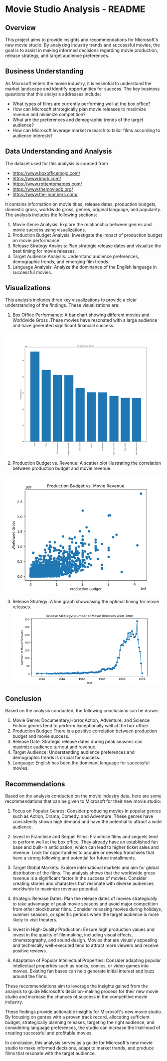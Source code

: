# Movie Studio Analysis - README

## Overview
This project aims to provide insights and recommendations for Microsoft's new movie studio. By analyzing industry trends and successful movies, the goal is to assist in making informed decisions regarding movie production, release strategy, and target audience preferences.

## Business Understanding
As Microsoft enters the movie industry, it is essential to understand the market landscape and identify opportunities for success. The key business questions that this analysis addresses include:
- What types of films are currently performing well at the box office?
- How can Microsoft strategically plan movie releases to maximize revenue and minimize competition?
- What are the preferences and demographic trends of the target audience?
- How can Microsoft leverage market research to tailor films according to audience interests?

## Data Understanding and Analysis
The dataset used for this analysis is sourced from 
- https://www.boxofficemojo.com/
- https://www.imdb.com/
- https://www.rottentomatoes.com/
- https://www.themoviedb.org/
- https://www.the-numbers.com/

It contains information on movie titles, release dates, production budgets, domestic gross, worldwide gross, genres, original language, and popularity. The analysis includes the following sections:

1. Movie Genre Analysis: Explore the relationship between genres and movie success using visualizations.
2. Production Budget Analysis: Investigate the impact of production budget on movie performance.
3. Release Strategy Analysis: Plan strategic release dates and visualize the best timing for movie releases.
4. Target Audience Analysis: Understand audience preferences, demographic trends, and emerging film trends.
5. Language Analysis: Analyze the dominance of the English language in successful movies.

## Visualizations
This analysis includes three key visualizations to provide a clear understanding of the findings. These visualizations are:
1. Box Office Performance: A bar chart showing different movies and Worldwide Gross .These movies have resonated with a large audience and have generated significant financial success.

![Box Office Performance](Visualizations/Box_Office_Performance.png)

2. Production Budget vs. Revenue: A scatter plot illustrating the correlation between production budget and movie revenue.

![Production Budget vs. Revenue](Visualizations/budget_revenue.png)

3. Release Strategy: A line graph showcasing the optimal timing for movie releases.
![Release Strategy](Visualizations/release_strategy.png)


## Conclusion
Based on the analysis conducted, the following conclusions can be drawn:

1. Movie Genre: Documentary,Horror,Action, Adventure, and Science Fiction genres tend to perform exceptionally well at the box office.
2. Production Budget: There is a positive correlation between production budget and movie success.
3. Release Date: Strategic release dates during peak seasons can maximize audience turnout and revenue.
4. Target Audience: Understanding audience preferences and demographic trends is crucial for success.
5. Language: English has been the dominant language for successful movies.


## Recommendations
Based on the analysis conducted on the movie industry data, here are some recommendations that can be given to Microsoft for their new movie studio:

1. Focus on Popular Genres: Consider producing movies in popular genres such as Action, Drama, Comedy, and Adventure. These genres have consistently shown high demand and have the potential to attract a wide audience.

2. Invest in Franchise and Sequel Films: Franchise films and sequels tend to perform well at the box office. They already have an established fan base and built-in anticipation, which can lead to higher ticket sales and revenue. Look for opportunities to acquire or develop franchises that have a strong following and potential for future installments.

3. Target Global Markets: Explore international markets and aim for global distribution of the films. The analysis shows that the worldwide gross revenue is a significant factor in the success of movies. Consider creating stories and characters that resonate with diverse audiences worldwide to maximize revenue potential.

4. Strategic Release Dates: Plan the release dates of movies strategically to take advantage of peak movie seasons and avoid major competition from other blockbuster films. Consider releasing movies during holidays, summer seasons, or specific periods when the target audience is more likely to visit theaters.

5. Invest in High-Quality Production: Ensure high production values and invest in the quality of filmmaking, including visual effects, cinematography, and sound design. Movies that are visually appealing and technically well-executed tend to attract more viewers and receive positive reviews.

6. Adaptation of Popular Intellectual Properties: Consider adapting popular intellectual properties such as books, comics, or video games into movies. Existing fan bases can help generate initial interest and buzz around the films.

These recommendations aim to leverage the insights gained from the analysis to guide Microsoft's decision-making process for their new movie studio and increase the chances of success in the competitive movie industry.

These findings provide actionable insights for Microsoft's new movie studio. By focusing on genres with a proven track record, allocating sufficient budget, strategically planning releases, targeting the right audience, and considering language preferences, the studio can increase the likelihood of creating successful and profitable movies.

In conclusion, this analysis serves as a guide for Microsoft's new movie studio to make informed decisions, adapt to market trends, and produce films that resonate with the target audience.
